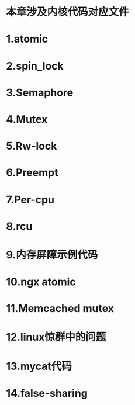 # 本章涉及内核代码对应文件

# 1.atomic

# 2.spin_lock

# 3.Semaphore

# 4.Mutex

# 5.Rw-lock

# 6.Preempt

# 7.Per-cpu

# 8.rcu

# 9.内存屏障示例代码

# 10.ngx atomic

# 11.Memcached mutex

# 12.linux惊群中的问题

# 13.mycat代码

# 14.false-sharing